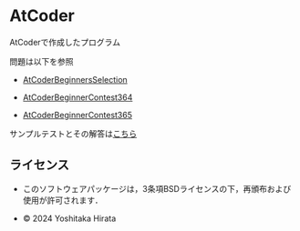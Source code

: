 # AtCoder
AtCoderで作成したプログラム

問題は以下を参照

* [AtCoderBeginnersSelection](https://atcoder.jp/contests/abs?_gl=1*1lb6obi*_ga*MTIzNTY4NTkwOS4xNzIyNTg1NTQ1*_ga_RC512FD18N*MTcyMzE5NTQzMS4xNi4xLjE3MjMxOTU0OTQuMC4wLjA.)

* [AtCoderBeginnerContest364](https://atcoder.jp/contests/abc364)


* [AtCoderBeginnerContest365](https://atcoder.jp/contests/abc365)


サンプルテストとその解答は[こちら](https://www.dropbox.com/sh/nx3tnilzqz7df8a/AAAYlTq2tiEHl5hsESw6-yfLa?e=1&dl=0)

## ライセンス
* このソフトウェアパッケージは，3条項BSDライセンスの下，再頒布および使用が許可されます．

* © 2024 Yoshitaka Hirata